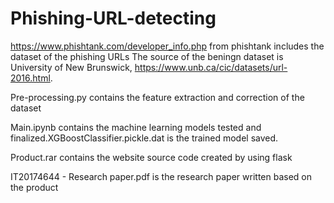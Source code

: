 # Phishing-URL-detecting
https://www.phishtank.com/developer_info.php from phishtank includes the dataset of the phishing URLs 
The source of the beningn dataset is University of New Brunswick, https://www.unb.ca/cic/datasets/url-2016.html.

Pre-processing.py contains the feature extraction and correction of the dataset

Main.ipynb contains the machine learning models tested and finalized.XGBoostClassifier.pickle.dat is the trained model saved.

Product.rar contains the website source code created by using flask

IT20174644 - Research paper.pdf is the research paper written based on the product
